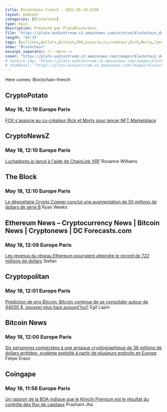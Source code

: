 ```yaml
---
title: Blockchain-french - 2021-05-18-1230
layout: podcast
categories: [Blockchain]
type: main
description: Présenté par PlatoBlockchain.
file: "https://plato-audiostream.s3.amazonaws.com/archive/blockchain_dev_fr-2021-05-18-1230.mp3" 
length: "03:32"
tags: [millions,dollars,Bitcoin,FOX,associe,co,créateur,Rick,Morty,lancer,NFT,Marketplace,]
show: "Blockchain"
excerpt_separator: <!--more-->
cover: "https://plato-audiostream.s3.amazonaws.com/images/blockchain_dev_fr-2021-05-18-1230.png"
# feature-img: "https://plato-audiostream.s3.amazonaws.com/images/blockchain_dev_fr-2021-05-18-1230.png"
# thumbnail: "https://plato-audiostream.s3.amazonaws.com/images/blockchain_dev_fr-2021-05-18-1230_t.png"
---
```


Here comes: Blockchain-french
<!--more-->



## CryptoPotato

### May 18, 12:19 Europe Paris

[FOX s&#39;associe au co-créateur Rick et Morty pour lancer NFT Marketplace](https://cryptopotato.com/fox-partners-with-rick-and-morty-co-creator-to-launch-nft-marketplace/)



## CryptoNewsZ

### May 18, 12:10 Europe Paris

[Luchadores.io lancé à l&#39;aide de ChainLink VRF](https://www.cryptonewsz.com/luchadores-io-launched-using-chainlink-vrf/)
Roxanne Williams


## The Block

### May 18, 12:10 Europe Paris

[Le dépositaire Crypto Copper conclut une augmentation de 50 millions de dollars de série B](https://www.theblockcrypto.com/linked/105168/crypto-custodian-copper-closes-50-million-series-b-raise?utm_source=rss&utm_medium=rss)
Ryan Weeks


## Ethereum News – Cryptocurrency News | Bitcoin News | Cryptonews | DC Forecasts.com

### May 18, 12:09 Europe Paris

[Les revenus du réseau Ethereum pourraient atteindre le record de 722 millions de dollars](https://www.dcforecasts.com/ethereum-news/ethereum-network-revenue-could-breach-record-722-million/)
Stefan


## Cryptopolitan

### May 18, 12:01 Europe Paris

[Prédiction de prix Bitcoin: Bitcoin continue de se consolider autour de 44000 $, pousser plus haut aujourd&#39;hui?](https://www.cryptopolitan.com/bitcoin-price-prediction-2021-05-18/)
Egil Lapin


## Bitcoin News

### May 18, 12:00 Europe Paris

[Six personnes connectées à une arnaque cryptographique de 36 millions de dollars arrêtées, système exploité à partir de plusieurs endroits en Europe](https://news.bitcoin.com/six-people-connected-to-a-36m-crypto-scam-arrested-scheme-operated-from-multiple-locations-in-europe/)
Felipe Erazo


## Coingape

### May 18, 11:56 Europe Paris

[Un rapport de la BOA indique que le Kimchi Premium est le résultat du contrôle des flux de capitaux](https://coingape.com/boa-report-says-kimchi-premium-result-of-capital-flow-control/)
Prashant Jha
  